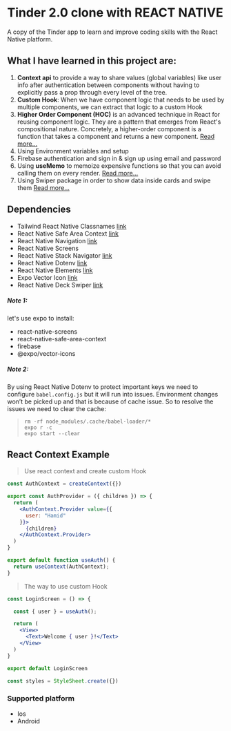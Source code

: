 # Tinder 2.0 clone with REACT NATIVE
  A copy of the Tinder app to learn and improve coding skills with the React Native platform.

## What I have learned in this project are:

  1. **Context api** to provide a way to share values (global variables) like user info after authentication between components without having to explicitly pass a prop through every level of the tree.
  2. **Custom Hook**: When we have component logic that needs to be used by multiple components, we can extract that logic to a custom Hook
  3. **Higher Order Component (HOC)** is an advanced technique in React for reusing component logic. They are a pattern that emerges from React's compositional nature. Concretely, a higher-order component is a function that takes a component and returns a new component. [Read more...](https://reactjs.org/docs/higher-order-components.html)
  4. Using Environment variables and setup 
  5. Firebase authentication and sign in & sign up using email and password
  6. Using **useMemo** to memoize expensive functions so that you can avoid calling them on every render. [Read more...](https://usehooks.com/useMemo/)
  7. Using Swiper package in order to show data inside cards and swipe them [Read more...](https://github.com/webraptor/react-native-deck-swiper)

  ## Dependencies
  - Tailwind React Native Classnames [link](https://www.npmjs.com/package/tailwind-react-native-classnames)
  - React Native Safe Area Context [link](https://reactnavigation.org/)
  - React Native Navigation  [link](https://reactnavigation.org/)
  - React Native Screens
  - React Native Stack Navigator [link](https://reactnavigation.org/docs/hello-react-navigation)
  - React Native Dotenv [link](https://www.npmjs.com/package/react-native-dotenv)
  - React Native Elements [link](https://reactnativeelements.com/docs)
  - Expo Vector Icon [link](https://docs.expo.dev/guides/icons/)
  - React Native Deck Swiper [link](https://www.npmjs.com/package/react-native-deck-swiper)

##### Note 1: 

  let's use expo to install: 
  - react-native-screens 
  - react-native-safe-area-context
  - firebase
  - @expo/vector-icons

##### Note 2:

  By using React Native Dotenv to protect important keys we need to configure `babel.config.js` but it will run into issues. Environment changes won’t be picked up and that is because of cache issue. So to resolve the issues we need to clear the cache:

>     rm -rf node_modules/.cache/babel-loader/*
>     expo r -c
>     expo start --clear

## React Context Example

> Use react context and create custom Hook
```jsx
const AuthContext = createContext({})

export const AuthProvider = ({ children }) => {
  return (
    <AuthContext.Provider value={{
      user: "Hamid"
    }}>
      {children}
    </AuthContext.Provider>
  )
}

export default function useAuth() {
  return useContext(AuthContext);
}
```

> The way to use custom Hook

```jsx
const LoginScreen = () => {

  const { user } = useAuth();

  return (
    <View>
      <Text>Welcome { user }!</Text>
    </View>
  )
}

export default LoginScreen

const styles = StyleSheet.create({})
```


### Supported platform

- Ios
- Android